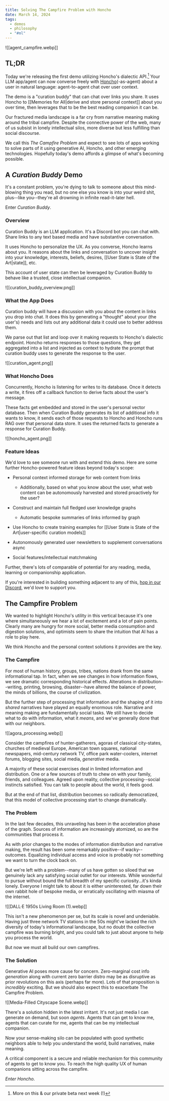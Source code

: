 ```yaml
---
title: Solving The Campfire Problem with Honcho
date: March 14, 2024
tags:
  - demos
  - philosophy
  - "#ml"
---
```

![[agent_campfire.webp]]
## TL;DR

Today we're releasing the first demo utilizing Honcho's dialectic API.[^1] Your LLM app/agent can now converse freely with [Honcho](https://honcho.dev)(-as-agent) about a user in natural language: agent-to-agent chat over user context.

The demo is a "curation buddy" that can chat over links you share. It uses Honcho to [[Memories for All|derive and store personal context]] about you over time, then leverages that to be the best reading companion it can be.

Our fractured media landscape is a far cry from narrative meaning making around the tribal campfire. Despite the connective power of the web, many of us subsist in lonely intellectual silos, more diverse but less fulfilling than social discourse.

We call this *The Campfire Problem* and expect to see lots of apps working to solve parts of it using generative AI, Honcho, and other emerging technologies. Hopefully today's demo affords a glimpse of what's becoming possible.

## A *Curation Buddy* Demo

It's a constant problem, you're dying to talk to someone about this mind-blowing thing you read, but no one else you know is into your weird shit, plus--like you--they're all drowning in infinite read-it-later hell.

Enter *Curation Buddy*.

### Overview

Curation Buddy is an LLM application. It's a Discord bot you can chat with. Share links to any text based media and have substantive conversation.

It uses Honcho to personalize the UX. As you converse, Honcho learns about you. It reasons about the links and conversation to uncover insight into your knowledge, interests, beliefs, desires, [[User State is State of the Art|state]], etc. 

This account of user state can then be leveraged by Curation Buddy to behave like a trusted, close intellectual companion.  

![[curation_buddy_overview.png]]

### What the App Does

Curation buddy will have a discussion with you about the content in links you drop into chat. It does this by generating a "thought" about your (the user's) needs and lists out any additional data it could use to better address them. 

We parse out that list and loop over it making requests to Honcho's dialectic endpoint. Honcho returns responses to those questions, they get aggregated into a list and injected as context to hydrate the prompt that curation buddy uses to generate the response to the user.

![[curation_agent.png]]

### What Honcho Does

Concurrently, Honcho is listening for writes to its database. Once it detects a write, it fires off a callback function to derive facts about the user's message.

These facts get embedded and stored in the user's personal vector database. Then when Curation Buddy generates its list of additional info it wants to know, it sends each of those requests to Honcho and Honcho runs RAG over that personal data store. It uses the returned facts to generate a response for Curation Buddy.

![[honcho_agent.png]]

### Feature Ideas

We'd love to see someone run with and extend this demo. Here are some further Honcho-powered feature ideas beyond today's scope:  

- Personal context informed storage for web content from links  
	- Additionally, based on what you know about the user, what web content can be autonomously harvested and stored proactively for the user?  
	  
- Construct and maintain full fledged user knowledge graphs  
	- Automatic bespoke summaries of links informed by graph  
	  
- Use Honcho to create training examples for [[User State is State of the Art|user-specific curation models]]  
  
- Autonomously generated user newsletters to supplement conversations async  
  
- Social features/intellectual matchmaking  

Further, there's lots of comparable of potential for any reading, media, learning or companionship application. 

If you're interested in building something adjacent to any of this, [hop in our Discord](https://discord.gg/plasticlabs), we'd love to support you.

## The Campfire Problem

We wanted to highlight Honcho's utility in this vertical because it's one where  simultaneously we hear a lot of excitement and a lot of pain points. Clearly many are hungry for more social, better media consumption and digestion solutions, and optimists seem to share the intuition that AI has a role to play here.

We think Honcho and the personal context solutions it provides are the key.

### The Campfire

For most of human history, groups, tribes, nations drank from the same informational tap. In fact, when we see changes in how information flows, we see dramatic corresponding historical effects. Alterations in distribution--writing, printing, browsing, disaster--have altered the balance of power, the minds of billions, the course of civilization.

But the further step of processing that information and the shaping of it into *shared* narratives have played an equally enormous role. Narrative and meaning making are fundamentally social tasks. We still have to decide what to do with information, what it *means*, and we've generally done that with our neighbors.

![[agora_processing.webp]]

Consider the campfires of hunter-gatherers, agoras of classical city-states, churches of medieval Europe, American town squares, national newspapers, mid-century network TV, office park water-coolers, internet forums, blogging sites, social media, *generative* media. 

A majority of these social exercises deal in limited information and distribution. One or a few sources of truth to chew on with your family, friends, and colleagues. Agreed upon reality, collective processing--social instincts satisfied. You can talk to people about the world, it feels good.

But at the end of that list, distribution becomes so radically democratized, that this model of collective processing start to change dramatically.

### The Problem

In the last few decades, this unraveling has been in the acceleration phase of the graph. Sources of information are increasingly atomized, so are the communities that process it. 

As with prior changes to the modes of information distribution and narrative making, the result has been some remarkably positive--if wacky--outcomes. Equalizing individual access and voice is probably not something we want to turn the clock back on.

But we're left with a problem--many of us have gotten so siloed that we genuinely lack any satisfying social outlet for our interests. While wonderful to pursue without bound the full breadth of my specific curiosity...it's kinda lonely. Everyone I might talk to about it is either uninterested, far down their own rabbit hole of bespoke media, or erratically oscillating with miasma of the internet.

![[DALL·E 1950s Living Room (1).webp]]

This isn't a new phenomenon per se, but its scale is novel and undeniable. Having just three network TV stations in the 50s might've lacked the rich diversity of today's informational landscape, but no doubt the collective campfire was burning bright, and you could talk to just about anyone to help you process the world.

But now we must all build our own campfires.

### The Solution 

Generative AI poses more cause for concern. Zero-marginal cost info *generation*  along with current zero barrier distro may be as disruptive as prior revolutions on this axis (perhaps far more). Lots of that proposition is *incredibly* exciting. But we should also expect this to exacerbate The Campfire Problem.

![[Media-Filled Cityscape Scene.webp]]

There's a solution hidden in the latest irritant. It's not just media I can generate on demand, but soon *agents*.  Agents that can get to know me, agents that can curate for me, agents that can be my intellectual companion. 

Now your sense-making silo can be populated with good synthetic neighbors able to help you understand the world, build narratives, make meaning. 

A critical component is a secure and reliable mechanism for this community of agents to get to know you. To reach the high quality UX of human companions sitting across the campfire.

*Enter Honcho.*


[^1]: More on this & our private beta next week (!)